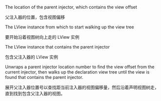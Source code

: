 The location of the parent injector, which contains the view offset

父注入器的位置，包含视图偏移

The LView instance from which to start walking up the view tree

要开始沿着视图树向上走的 LView 实例

The LView instance that contains the parent injector

包含父注入器的 LView 实例

Unwraps a parent injector location number to find the view offset from the current injector,
then walks up the declaration view tree until the view is found that contains the parent
injector.

展开父注入器位置号以查找距当前注入器的视图偏移量，然后沿着声明视图树走，直到找到包含父注入器的视图。